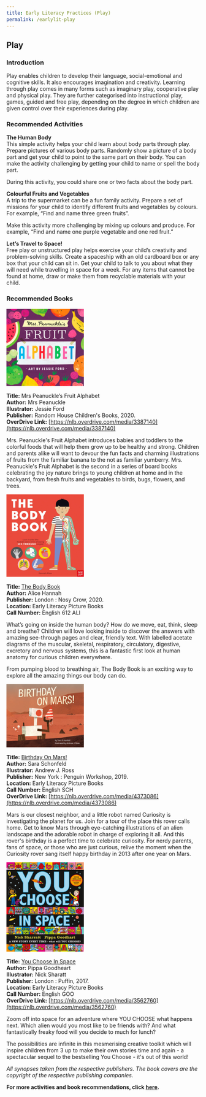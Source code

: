 ```yaml
---
title: Early Literacy Practices (Play)
permalink: /earlylit-play
---
```


## **Play**

### **Introduction**

Play enables children to develop their language, social-emotional and cognitive skills. It also encourages imagination and creativity. Learning through play comes in many forms such as imaginary play, cooperative play and physical play. They are further categorised into instructional play, games, guided and free play, depending on the degree in which children are given control over their experiences during play.

### **Recommended Activities**

**The Human Body** <br>
This simple activity helps your child learn about body parts through play. Prepare pictures of various body parts. Randomly show a picture of a body part and get your child to point to the same part on their body. You can make the activity challenging by getting your child to name or spell the body part. 

During this activity, you could share one or two facts about the body part.

**Colourful Fruits and Vegetables** <br>
A trip to the supermarket can be a fun family activity. Prepare a set of missions for your child to identify different fruits and vegetables by colours. For example, “Find and name three green fruits”. 

Make this activity more challenging by mixing up colours and produce. For example, “Find and name one purple vegetable and one red fruit.” 

**Let’s Travel to Space!** <br>
Free play or unstructured play helps exercise your child’s creativity and problem-solving skills. Create a spaceship with an old cardboard box or any box that your child can sit in. Get your child to talk to you about what they will need while travelling in space for a week. For any items that cannot be found at home, draw or make them from recyclable materials with your child. 

### **Recommended Books**

<img src="/images/diyresources/preschool/MrsPeanucklesFruitAlphabet.jpg" alt="fruit alphabet" style="width:40%">

**Title:** Mrs Peanuckle’s Fruit Alphabet <br>
**Author:** Mrs Peanuckle <br>
**Illustrator:** Jessie Ford <br>
**Publisher:** Random House Children's Books, 2020.<br>
**OverDrive Link:** [https://nlb.overdrive.com/media/3387140](https://nlb.overdrive.com/media/3387140) <br>

Mrs. Peanuckle's Fruit Alphabet introduces babies and toddlers to the colorful foods that will help them grow up to be healthy and strong. Children and parents alike will want to devour the fun facts and charming illustrations of fruits from the familiar banana to the not as familiar yumberry. Mrs. Peanuckle's Fruit Alphabet is the second in a series of board books celebrating the joy nature brings to young children at home and in the backyard, from fresh fruits and vegetables to birds, bugs, flowers, and trees.

<img src="/images/diyresources/preschool/Thebodybook.jpg" alt="the body book" style="width:40%">

**Title:** [The Body Book](https://catalogue.nlb.gov.sg/cgi-bin/spydus.exe/ENQ/WPAC/BIBENQ?SETLVL=1&BRN=205393230)<br>
**Author:** Alice Hannah<br>
**Publisher:** London : Nosy Crow, 2020.<br>
**Location:** Early Literacy Picture Books<br>
**Call Number:** English 612 ALI<br>

What’s going on inside the human body? How do we move, eat, think, sleep and breathe? Children will love looking inside to discover the answers with amazing see-through pages and clear, friendly text. With labelled acetate diagrams of the muscular, skeletal, respiratory, circulatory, digestive, excretory and nervous systems, this is a fantastic first look at human anatomy for curious children everywhere.

From pumping blood to breathing air, The Body Book is an exciting way to explore all the amazing things our body can do.

<img src="/images/diyresources/preschool/birthdayonmars.jpg" alt="Runaway shirt" style="width:40%">

**Title:** [Birthday On Mars!](https://catalogue.nlb.gov.sg/cgi-bin/spydus.exe/ENQ/WPAC/BIBENQ?SETLVL=1&BRN=203892467) <br>
**Author:** Sara Schonfeld<br>
**Illustrator:** Andrew J. Ross <br>
**Publisher:** New York : Penguin Workshop, 2019.<br>
**Location:** Early Literacy Picture Books <br>
**Call Number:** English SCH <br>
**OverDrive Link:** [https://nlb.overdrive.com/media/4373086](https://nlb.overdrive.com/media/4373086) <br>

Mars is our closest neighbor, and a little robot named Curiosity is investigating the planet for us. Join for a tour of the place this rover calls home. Get to know Mars through eye-catching illustrations of an alien landscape and the adorable robot in charge of exploring it all. And this rover's birthday is a perfect time to celebrate curiosity. For nerdy parents, fans of space, or those who are just curious, relive the moment when the Curiosity rover sang itself happy birthday in 2013 after one year on Mars.

<img src="/images/diyresources/preschool/youchooseinspace.jpg" alt="100 things" style="width:40%">
	
**Title:** [You Choose In Space ](https://catalogue.nlb.gov.sg/cgi-bin/spydus.exe/ENQ/WPAC/BIBENQ?SETLVL=1&BRN=203018534)<br>
**Author:** Pippa Goodheart<br>
**Illustrator:** Nick Sharatt<br>
**Publisher:** London : Puffin, 2017.<br>
**Location:** Early Literacy Picture Books<br>
**Call Number:** English GOO<br>
**OverDrive Link:** [https://nlb.overdrive.com/media/3562760](https://nlb.overdrive.com/media/3562760) <br>

Zoom off into space for an adventure where YOU CHOOSE what happens next. Which alien would you most like to be friends with? And what fantastically freaky food will you decide to much for lunch?

The possibilities are infinite in this mesmerising creative toolkit which will inspire children from 3 up to make their own stories time and again - a spectacular sequel to the bestselling You Choose - it's out of this world!

*All synopses taken from the respective publishers. The book covers are the copyright of the respective publishing companies.*

 **For more activities and book recommendations, click [here](/files/preschool/Early%20Literacy%20Practices_Compiled.pdf).**